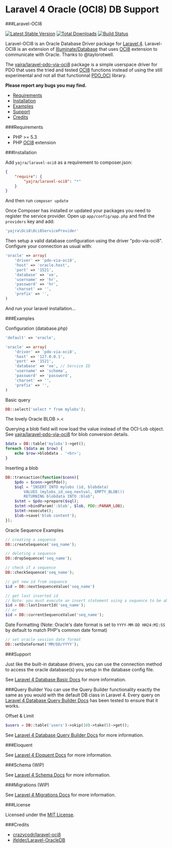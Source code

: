 # Laravel 4 Oracle (OCI8) DB Support

###Laravel-OCI8

[![Latest Stable Version](https://poser.pugx.org/yajra/laravel-oci8/v/stable.png)](https://packagist.org/packages/yajra/laravel-oci8) [![Total Downloads](https://poser.pugx.org/yajra/laravel-oci8/downloads.png)](https://packagist.org/packages/yajra/laravel-oci8) [![Build Status](https://travis-ci.org/yajra/laravel-oci8.png)](https://travis-ci.org/yajra/laravel-oci8)

Laravel-OCI8 is an Oracle Database Driver package for [Laravel 4](http://laravel.com/). Laravel-OCI8 is an extension of [Illuminate/Database](https://github.com/illuminate/database) that uses [OCI8](http://php.net/oci8) extension to communicate with Oracle. Thanks to @taylorotwell.

The [yajra/laravel-pdo-via-oci8](https://github.com/yajra/laravel-pdo-via-oci8) package is a simple userspace driver for PDO that uses the tried and
tested [OCI8](http://php.net/oci8) functions instead of using the still experimental and not all that functionnal
[PDO_OCI](http://www.php.net/manual/en/ref.pdo-oci.php) library.

**Please report any bugs you may find.**

- [Requirements](#requirements)
- [Installation](#installation)
- [Examples](#examples)
- [Support](#support)
- [Credits](#credits)

###Requirements
- PHP >= 5.3
- PHP [OCI8](http://php.net/oci8) extension

###Installation

Add `yajra/laravel-oci8` as a requirement to composer.json:

```json
{
    "require": {
        "yajra/laravel-oci8": "*"
    }
}
```
And then run `composer update`

Once Composer has installed or updated your packages you need to register the service provider. Open up `app/config/app.php` and find the `providers` key and add:

```php
'yajra\Oci8\Oci8ServiceProvider'
```

Then setup a valid database configuration using the driver "pdo-via-oci8". Configure your connection as usual with:

```php
'oracle' => array(
    'driver' => 'pdo-via-oci8',
    'host' => 'oracle.host',
    'port' => '1521',
    'database' => 'xe',
    'username' => 'hr',
    'password' => 'hr',
    'charset' => '',
    'prefix' => '',
)
```

And run your laravel installation...

###Examples

Configuration (database.php)
```php
'default' => 'oracle',

'oracle' => array(
    'driver' => 'pdo-via-oci8',
    'host' => '127.0.0.1',
    'port' => '1521',
    'database' => 'xe', // Service ID
    'username' => 'schema',
    'password' => 'password',
    'charset' => '',
    'prefix' => '',
)
```

Basic query
```php
DB::select('select * from mylobs');
```

The lovely Oracle BLOB >.<

Querying a blob field will now load the value instead of the OCI-Lob object. See [yajra/laravel-pdo-via-oci8](https://github.com/yajra/laravel-pdo-via-oci8) for blob conversion details.
```php
$data = DB::table('mylobs')->get();
foreach ($data as $row) {
    echo $row->blobdata . '<br>';
}
```
Inserting a blob
```php
DB::transaction(function($conn){
    $pdo = $conn->getPdo();
    $sql = "INSERT INTO mylobs (id, blobdata)
        VALUES (mylobs_id_seq.nextval, EMPTY_BLOB())
        RETURNING blobdata INTO :blob";
    $stmt = $pdo->prepare($sql);
    $stmt->bindParam(':blob', $lob, PDO::PARAM_LOB);
    $stmt->execute();
    $lob->save('blob content');
});
```

Oracle Sequence Examples
```php
// creating a sequence
DB::createSequence('seq_name');

// deleting a sequence
DB::dropSequence('seq_name');

// check if a sequence
DB::checkSequence('seq_name');

// get new id from sequence
$id = DB::nextSequenceValue('seq_name')

// get last inserted id
// Note: you must execute an insert statement using a sequence to be able to use this function
$id = DB::lastInsertId('seq_name');
// or
$id = DB::currentSequenceValue('seq_name');

```

Date Formatting (Note: Oracle's date format is set to ```YYYY-MM-DD HH24:MI:SS``` by default to match PHP's common date format)
```php
// set oracle session date format
DB::setDateFormat('MM/DD/YYYY');
```

###Support

Just like the built-in database drivers, you can use the connection method to access the oracle database(s) you setup in the database config file.

See [Laravel 4 Database Basic Docs](http://four.laravel.com/docs/database) for more information.

###Query Builder
You can use the Query Builder functionality exactly the same as you would with the default DB class in Laravel 4.
Every query on [Laravel 4 Database Query Builder Docs](http://four.laravel.com/docs/queries) has been tested to ensure that it works.

Offset & Limit
```php
$users = DB::table('users')->skip(10)->take(5)->get();
```

See [Laravel 4 Database Query Builder Docs](http://four.laravel.com/docs/queries) for more information.

###Eloquent

See [Laravel 4 Eloquent Docs](http://four.laravel.com/docs/eloquent) for more information.

###Schema (WIP)

See [Laravel 4 Schema Docs](http://four.laravel.com/docs/schema) for more information.

###Migrations (WIP)

See [Laravel 4 Migrations Docs](http://four.laravel.com/docs/migrations) for more information.

###License

Licensed under the [MIT License](http://cheeaun.mit-license.org/).

###Credits

- [crazycodr/laravel-oci8](https://github.com/crazycodr/laravel-oci8)
- [jfelder/Laravel-OracleDB](https://github.com/jfelder/Laravel-OracleDB)
